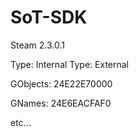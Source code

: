 # SoT-SDK


Steam 2.3.0.1

Type: Internal
Type: External


GObjects: 24E22E70000

GNames: 24E6EACFAF0

etc...
